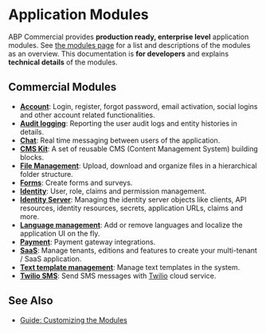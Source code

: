 # Application Modules

ABP Commercial provides **production ready, enterprise level** application modules. See [the modules page](https://commercial.abp.io/modules) for a list and descriptions of the modules as an overview. This documentation is **for developers** and explains **technical details** of the modules.

## Commercial Modules

* **[Account](account.md)**: Login, register, forgot password, email activation, social logins and other account related functionalities.
* **[Audit logging](audit-logging.md)**: Reporting the user audit logs and entity histories in details.
* **[Chat](chat.md)**: Real time messaging between users of the application.
* **[CMS Kit](cms-kit/index.md)**: A set of reusable CMS (Content Management System) building blocks.
* **[File Management](file-management.md)**: Upload, download and organize files in a hierarchical folder structure.
* **[Forms](forms.md)**: Create forms and surveys.
* **[Identity](identity.md)**: User, role, claims and permission management.
* **[Identity Server](identity-server.md)**: Managing the identity server objects like clients, API resources, identity resources, secrets, application URLs, claims and more.
* **[Language management](language-management.md)**: Add or remove languages and localize the application UI on the fly.
* **[Payment](payment.md)**: Payment gateway integrations.
* **[SaaS](saas.md)**: Manage tenants, editions and features to create your multi-tenant / SaaS application.
* **[Text template management](text-template-management.md)**: Manage text templates in the system.
* **[Twilio SMS](twilio-sms.md)**: Send SMS messages with [Twilio](https://www.twilio.com/) cloud service.

## See Also

* [Guide: Customizing the Modules](../guides/customizing-modules.md)